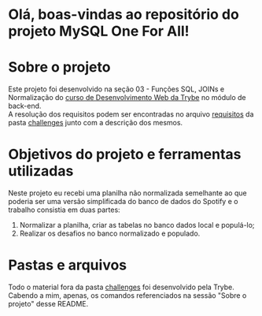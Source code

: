 # Olá, boas-vindas ao repositório do projeto MySQL One For All!

# Sobre o projeto

Este projeto foi desenvolvido na seção 03 - Funções SQL, JOINs e Normalização do [curso de Desenvolvimento Web da Trybe](https://www.betrybe.com/formacao-desenvolvimento-web) no módulo de back-end. <br>
A resolução dos requisitos podem ser encontradas no arquivo [requisitos](./challenges/Requisitos.md) da pasta [challenges](./challenges/) junto com a descrição dos mesmos.

# Objetivos do projeto e ferramentas utilizadas

Neste projeto eu recebi uma planilha não normalizada semelhante ao que poderia ser uma versão simplificada do banco de dados do Spotify e o trabalho consistia em duas partes: 

1. Normalizar a planilha, criar as tabelas no banco dados local e populá-lo;
2. Realizar os desafios no banco normalizado e populado.

# Pastas e arquivos

Todo o material fora da pasta [challenges](./challenges/) foi desenvolvido pela Trybe. Cabendo a mim, apenas, os comandos referenciados na sessão "Sobre o projeto" desse README.
